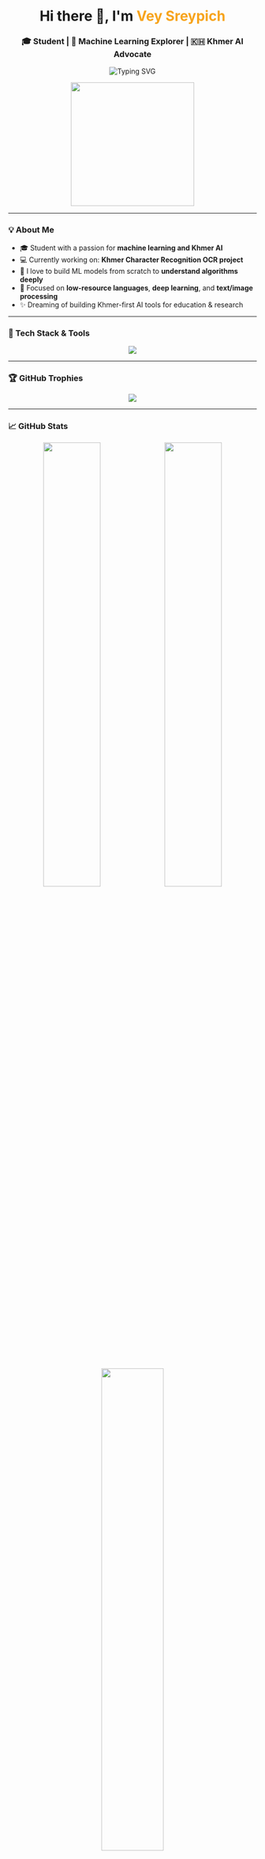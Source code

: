 <h1 align="center">Hi there 👋, I'm <span style="color:#f7a41d;">Vey Sreypich</span></h1>
<h3 align="center">🎓 Student | 🤖 Machine Learning Explorer | 🇰🇭 Khmer AI Advocate</h3>

<p align="center">
  <img src="https://readme-typing-svg.demolab.com?font=Fira+Code&duration=2000&pause=1000&color=F7971D&center=true&vCenter=true&width=500&lines=🚀 Building+AI+Projects+in+Khmer;🧠 Learning+ML+%26+DL+from+Scratch;📚 Sharing+Projects+%26+Knowledge;👩‍💻 Python+%7C+CV+%7C+NLP" alt="Typing SVG" />
</p>

<p align="center">
  <img src="https://media.tenor.com/a9Fh7y9FvCEAAAAC/coding.gif" width="250" />
</p>

---

### 💡 About Me

- 🎓 Student with a passion for **machine learning and Khmer AI**
- 💻 Currently working on: **Khmer Character Recognition OCR project**
- 🧠 I love to build ML models from scratch to **understand algorithms deeply**
- 🧾 Focused on **low-resource languages**, **deep learning**, and **text/image processing**
- ✨ Dreaming of building Khmer-first AI tools for education & research

---

### 🔧 Tech Stack & Tools

<p align="center">
  <img src="https://skillicons.dev/icons?i=python,numpy,pandas,matplotlib,scikit-learn,tensorflow,keras,jupyter,vscode,git,github,linux" />
</p>

---

### 🏆 GitHub Trophies

<p align="center">
  <img src="https://github-profile-trophy.vercel.app/?username=VeySreypich&theme=tokyonight&no-frame=true&column=7&margin-w=5" />
</p>

---

### 📈 GitHub Stats

<p align="center">
  <img src="https://github-readme-stats.vercel.app/api?username=VeySreypich&show_icons=true&theme=tokyonight&hide_title=true" width="48%" />
  <img src="https://github-readme-streak-stats.herokuapp.com/?user=VeySreypich&theme=tokyonight" width="48%" />
  <br>
  <img src="https://github-readme-stats.vercel.app/api/top-langs/?username=VeySreypich&layout=compact&theme=tokyonight" width="50%" />
</p>

---

### 🌱 Currently Learning

- 🧠 Deep Learning with PyTorch & TensorFlow
- 🔡 Khmer NLP & text embedding models
- 🖼 Image Preprocessing and Augmentation
- 🤖 Fine-tuning Transformers for local language tasks

---

### 📌 Featured Project

> **Khmer Character Recognition** – Generating & training on handwritten Khmer digits using Python + CV.

<p align="center">
  <img src="https://github.com/VeySreypich/khmer-character-recognition/raw/main/demo/ក_18_2.png" width="80px">
  <img src="https://github.com/VeySreypich/khmer-character-recognition/raw/main/demo/គ_25_-2.png" width="80px">
  <img src="https://github.com/VeySreypich/khmer-character-recognition/raw/main/demo/ឈ_13_5.png" width="80px">
</p>

---

### 📫 Connect with Me

<p align="center">
  <a href="mailto:veysreypich@gmail.com"><img src="https://img.shields.io/badge/Gmail-D14836?style=for-the-badge&logo=gmail&logoColor=white" /></a>
  <a href="https://github.com/VeySreypich"><img src="https://img.shields.io/badge/GitHub-181717?style=for-the-badge&logo=github&logoColor=white" /></a>
</p>

---

### 🔥 Profile Views

<p align="center">
  <img src="https://komarev.com/ghpvc/?username=VeySreypich&style=flat-square&color=blue" alt="Profile views" />
</p>

<p align="center">
  🧡 *If you like my projects, consider giving them a ⭐ — it motivates me to keep building!*  
</p>
